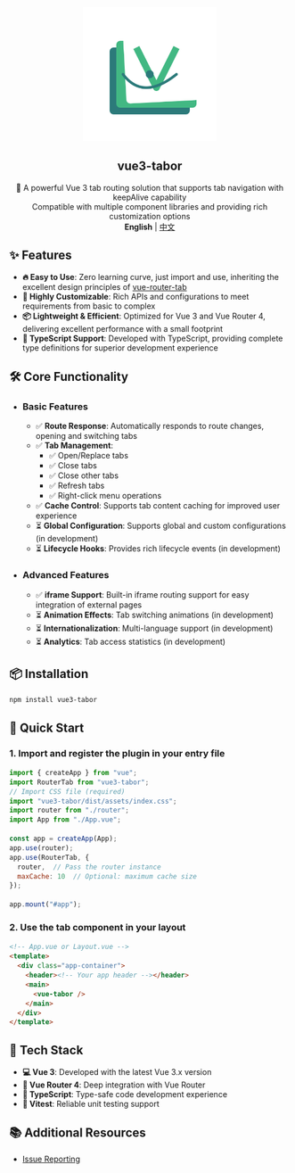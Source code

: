 <div align="center">
    <div align="center"><img src="/assets/vue-tabor-logo.svg" width=240 /></div>
    <h2 align="center">vue3-tabor</h2>
    <div align="center">🚀 A powerful Vue 3 tab routing solution that supports tab navigation with keepAlive capability</div>
    <div align="center">Compatible with multiple component libraries and providing rich customization options</div>
    <div align="center"><strong>English</strong> | <a href="README.md">中文</a></div>
</div>

## ✨ Features

- **🔥 Easy to Use**: Zero learning curve, just import and use, inheriting the excellent design principles of [vue-router-tab](https://bhuh12.github.io/vue-router-tab)
- **🎨 Highly Customizable**: Rich APIs and configurations to meet requirements from basic to complex
- **📦 Lightweight & Efficient**: Optimized for Vue 3 and Vue Router 4, delivering excellent performance with a small footprint
- **💪 TypeScript Support**: Developed with TypeScript, providing complete type definitions for superior development experience

## 🛠️ Core Functionality

- ### Basic Features
  - ✅ **Route Response**: Automatically responds to route changes, opening and switching tabs
  - ✅ **Tab Management**:
    - ✅ Open/Replace tabs
    - ✅ Close tabs
    - ✅ Close other tabs
    - ✅ Refresh tabs
    - ✅ Right-click menu operations
  - ✅ **Cache Control**: Supports tab content caching for improved user experience
  - ⏳ **Global Configuration**: Supports global and custom configurations (in development)
  - ⏳ **Lifecycle Hooks**: Provides rich lifecycle events (in development)
  
- ### Advanced Features
  - ✅ **iframe Support**: Built-in iframe routing support for easy integration of external pages
  - ⏳ **Animation Effects**: Tab switching animations (in development)
  - ⏳ **Internationalization**: Multi-language support (in development)
  - ⏳ **Analytics**: Tab access statistics (in development)

## 📦 Installation

```bash
npm install vue3-tabor
```

## 🚀 Quick Start

### 1. Import and register the plugin in your entry file

```js
import { createApp } from "vue";
import RouterTab from "vue3-tabor";
// Import CSS file (required)
import "vue3-tabor/dist/assets/index.css";
import router from "./router";
import App from "./App.vue";

const app = createApp(App);
app.use(router);
app.use(RouterTab, { 
  router,  // Pass the router instance
  maxCache: 10  // Optional: maximum cache size
});

app.mount("#app");
```

### 2. Use the tab component in your layout

```html
<!-- App.vue or Layout.vue -->
<template>
  <div class="app-container">
    <header><!-- Your app header --></header>
    <main>
      <vue-tabor />
    </main>
  </div>
</template>
```

## 🔧 Tech Stack

- **💻 Vue 3**: Developed with the latest Vue 3.x version
- **🔄 Vue Router 4**: Deep integration with Vue Router
- **💪 TypeScript**: Type-safe code development experience
- **👬 Vitest**: Reliable unit testing support

## 📚 Additional Resources

- [Issue Reporting](https://github.com/daylenjeez/vue3-tabor/issues)
